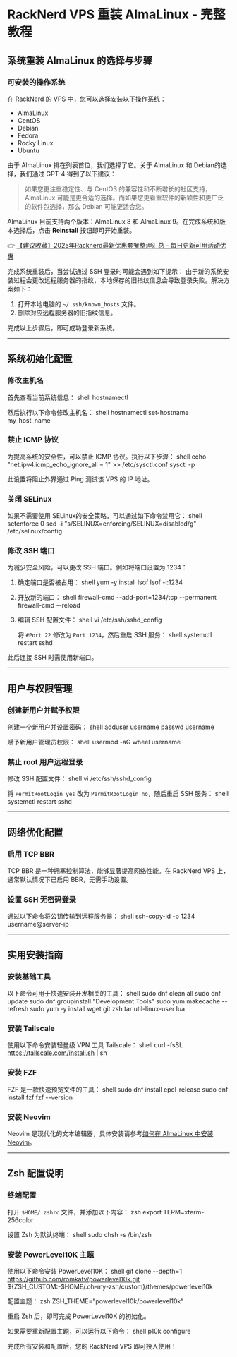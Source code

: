 # RackNerd VPS 重装 AlmaLinux - 完整教程

## 系统重装 AlmaLinux 的选择与步骤

### 可安装的操作系统
在 RackNerd 的 VPS 中，您可以选择安装以下操作系统：

- AlmaLinux
- CentOS
- Debian
- Fedora
- Rocky Linux
- Ubuntu

由于 AlmaLinux 排在列表首位，我们选择了它。关于 AlmaLinux 和 Debian的选择，我们通过 GPT-4 得到了以下建议：

> 如果您更注重稳定性、与 CentOS 的兼容性和不断增长的社区支持，AlmaLinux 可能是更合适的选择。而如果您更看重软件的新颖性和更广泛的软件包选择，那么 Debian 可能更适合您。

AlmaLinux 目前支持两个版本：AlmaLinux 8 和 AlmaLinux 9。在完成系统和版本选择后，点击 **Reinstall** 按钮即可开始重装。

👉 [【建议收藏】2025年Racknerd最新优惠套餐整理汇总 - 每日更新可用活动优惠](https://bit.ly/Rack_Nerd)

完成系统重装后，当尝试通过 SSH 登录时可能会遇到如下提示：
由于新的系统安装过程会更改远程服务器的指纹，本地保存的旧指纹信息会导致登录失败。解决方案如下：
1. 打开本地电脑的 `~/.ssh/known_hosts` 文件。
2. 删除对应远程服务器的旧指纹信息。

完成以上步骤后，即可成功登录新系统。

---

## 系统初始化配置

### 修改主机名
首先查看当前系统信息：
shell
hostnamectl


然后执行以下命令修改主机名：
shell
hostnamectl set-hostname my_host_name


### 禁止 ICMP 协议
为提高系统的安全性，可以禁止 ICMP 协议。执行以下步骤：
shell
echo "net.ipv4.icmp_echo_ignore_all = 1" >> /etc/sysctl.conf
sysctl -p

此设置将阻止外界通过 Ping 测试该 VPS 的 IP 地址。

### 关闭 SELinux
如果不需要使用 SELinux的安全策略，可以通过如下命令禁用它：
shell
setenforce 0
sed -i "s/SELINUX=enforcing/SELINUX=disabled/g" /etc/selinux/config


### 修改 SSH 端口
为减少安全风险，可以更改 SSH 端口。例如将端口设置为 1234：

1. 确定端口是否被占用：
   shell
   yum -y install lsof
   lsof -i:1234
   

2. 开放新的端口：
   shell
   firewall-cmd --add-port=1234/tcp --permanent
   firewall-cmd --reload
   

3. 编辑 SSH 配置文件：
   shell
   vi /etc/ssh/sshd_config
   
   将 `#Port 22` 修改为 `Port 1234`，然后重启 SSH 服务：
   shell
   systemctl restart sshd
   
此后连接 SSH 时需使用新端口。

---

## 用户与权限管理

### 创建新用户并赋予权限
创建一个新用户并设置密码：
shell
adduser username
passwd username


赋予新用户管理员权限：
shell
usermod -aG wheel username


### 禁止 root 用户远程登录
修改 SSH 配置文件：
shell
vi /etc/ssh/sshd_config

将 `PermitRootLogin yes` 改为 `PermitRootLogin no`，随后重启 SSH 服务：
shell
systemctl restart sshd


---

## 网络优化配置

### 启用 TCP BBR
TCP BBR 是一种拥塞控制算法，能够显著提高网络性能。在 RackNerd VPS 上，通常默认情况下已启用 BBR，无需手动设置。

### 设置 SSH 无密码登录
通过以下命令将公钥传输到远程服务器：
shell
ssh-copy-id -p 1234 username@server-ip


---

## 实用安装指南

### 安装基础工具
以下命令可用于快速安装开发相关的工具：
shell
sudo dnf clean all
sudo dnf update
sudo dnf groupinstall "Development Tools"
sudo yum makecache --refresh
sudo yum -y install wget git zsh tar util-linux-user lua


### 安装 Tailscale
使用以下命令安装轻量级 VPN 工具 Tailscale：
shell
curl -fsSL https://tailscale.com/install.sh | sh


### 安装 FZF
FZF 是一款快速预览文件的工具：
shell
sudo dnf install epel-release
sudo dnf install fzf
fzf --version


### 安装 Neovim
Neovim 是现代化的文本编辑器，具体安装请参考[如何在 AlmaLinux 中安装 Neovim](https://hahagood.com/post/2024/03/20240303121914-use_epel_repo_for_almalinux/)。

---

## Zsh 配置说明

### 终端配置
打开 `$HOME/.zshrc` 文件，并添加以下内容：
zsh
export TERM=xterm-256color

设置 Zsh 为默认终端：
shell
sudo chsh -s /bin/zsh


### 安装 PowerLevel10K 主题
使用以下命令安装 PowerLevel10K：
shell
git clone --depth=1 https://github.com/romkatv/powerlevel10k.git ${ZSH_CUSTOM:-$HOME/.oh-my-zsh/custom}/themes/powerlevel10k

配置主题：
zsh
ZSH_THEME="powerlevel10k/powerlevel10k"

重启 Zsh 后，即可完成 PowerLevel10K 的初始化。

如果需要重新配置主题，可以运行以下命令：
shell
p10k configure


完成所有安装和配置后，您的 RackNerd VPS 即可投入使用！